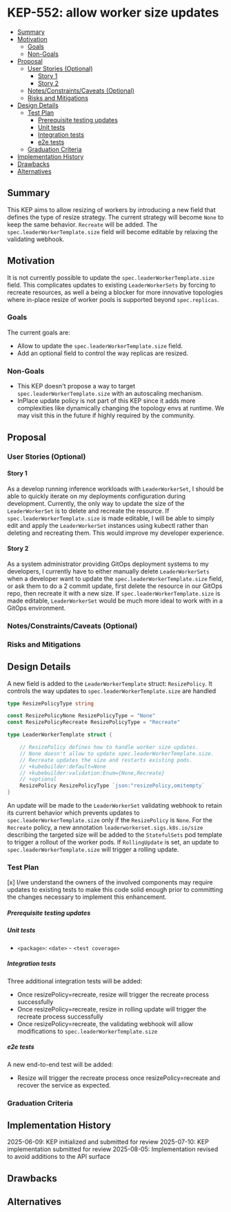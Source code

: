 # KEP-552: allow worker size updates

<!--
This is the title of your KEP. Keep it short, simple, and descriptive. A good
title can help communicate what the KEP is and should be considered as part of
any review.
-->

<!--
A table of contents is helpful for quickly jumping to sections of a KEP and for
highlighting any additional information provided beyond the standard KEP
template.

Ensure the TOC is wrapped with
  <code>&lt;!-- toc --&rt;&lt;!-- /toc --&rt;</code>
tags, and then generate with `hack/update-toc.sh`.
-->

<!-- toc -->
- [Summary](#summary)
- [Motivation](#motivation)
  - [Goals](#goals)
  - [Non-Goals](#non-goals)
- [Proposal](#proposal)
  - [User Stories (Optional)](#user-stories-optional)
    - [Story 1](#story-1)
    - [Story 2](#story-2)
  - [Notes/Constraints/Caveats (Optional)](#notesconstraintscaveats-optional)
  - [Risks and Mitigations](#risks-and-mitigations)
- [Design Details](#design-details)
  - [Test Plan](#test-plan)
      - [Prerequisite testing updates](#prerequisite-testing-updates)
      - [Unit tests](#unit-tests)
      - [Integration tests](#integration-tests)
      - [e2e tests](#e2e-tests)
  - [Graduation Criteria](#graduation-criteria)
- [Implementation History](#implementation-history)
- [Drawbacks](#drawbacks)
- [Alternatives](#alternatives)
<!-- /toc -->

## Summary

<!--
This section is incredibly important for producing high-quality, user-focused
documentation such as release notes or a development roadmap. It should be
possible to collect this information before implementation begins, in order to
avoid requiring implementors to split their attention between writing release
notes and implementing the feature itself. KEP editors and SIG Docs
should help to ensure that the tone and content of the `Summary` section is
useful for a wide audience.

A good summary is probably at least a paragraph in length.

Both in this section and below, follow the guidelines of the [documentation
style guide]. In particular, wrap lines to a reasonable length, to make it
easier for reviewers to cite specific portions, and to minimize diff churn on
updates.

[documentation style guide]: https://github.com/kubernetes/community/blob/master/contributors/guide/style-guide.md
-->

This KEP aims to allow resizing of workers by introducing a new field that defines the type of resize strategy. The current strategy will become `None` to keep the same behavior. `Recreate` will be added. The `spec.leaderWorkerTemplate.size` field will become editable by relaxing the validating webhook.

## Motivation

<!--
This section is for explicitly listing the motivation, goals, and non-goals of
this KEP.  Describe why the change is important and the benefits to users. The
motivation section can optionally provide links to [experience reports] to
demonstrate the interest in a KEP within the wider Kubernetes community.

[experience reports]: https://github.com/golang/go/wiki/ExperienceReports
-->

It is not currently possible to update the `spec.leaderWorkerTemplate.size` field. This complicates updates to existing `LeaderWorkerSets` by forcing to recreate resources, as well a being a blocker for more innovative topologies where in-place resize of worker pools is supported beyond `spec.replicas`.

### Goals

<!--
List the specific goals of the KEP. What is it trying to achieve? How will we
know that this has succeeded?
-->

The current goals are:
- Allow to update the `spec.leaderWorkerTemplate.size` field.
- Add an optional field to control the way replicas are resized.


### Non-Goals

<!--
What is out of scope for this KEP? Listing non-goals helps to focus discussion
and make progress.
-->

- This KEP doesn't propose a way to target `spec.leaderWorkerTemplate.size` with an autoscaling mechanism.
- InPlace update policy is not part of this KEP since it adds more complexities like dynamically changing the topology envs at runtime. We may visit this in the future if highly required by the community.

## Proposal

<!--
This is where we get down to the specifics of what the proposal actually is.
This should have enough detail that reviewers can understand exactly what
you're proposing, but should not include things like API designs or
implementation. What is the desired outcome and how do we measure success?.
The "Design Details" section below is for the real
nitty-gritty.
-->

### User Stories (Optional)

<!--
Detail the things that people will be able to do if this KEP is implemented.
Include as much detail as possible so that people can understand the "how" of
the system. The goal here is to make this feel real for users without getting
bogged down.
-->

#### Story 1

As a develop running inference workloads with `LeaderWorkerSet`, I should be able to quickly iterate on my deployments configuration during development. Currently, the only way to update the size of the `LeaderWorkerSet` is to delete and recreate the resource. If `spec.leaderWorkerTemplate.size` is made editable, I will be able to simply edit and apply the `LeaderWorkerSet` instances using kubectl rather than deleting and recreating them. This would improve my developer experience.

#### Story 2

As a system administrator providing GitOps deployment systems to my developers, I currently have to either manually delete `LeaderWorkerSets` when a developer want to update the `spec.leaderWorkerTemplate.size` field, or ask them to do a 2 commit update, first delete the resource in our GitOps repo, then recreate it with a new size.
If `spec.leaderWorkerTemplate.size` is made editable, `LeaderWorkerSet` would be much more ideal to work with in a GitOps environment.

### Notes/Constraints/Caveats (Optional)

<!--
What are the caveats to the proposal?
What are some important details that didn't come across above?
Go in to as much detail as necessary here.
This might be a good place to talk about core concepts and how they relate.
-->

### Risks and Mitigations

<!--
What are the risks of this proposal, and how do we mitigate? Think broadly.
For example, consider both security and how this will impact the larger
Kubernetes ecosystem.

How will security be reviewed, and by whom?

How will UX be reviewed, and by whom?

Consider including folks who also work outside the SIG or subproject.
-->

## Design Details

<!--
This section should contain enough information that the specifics of your
change are understandable. This may include API specs (though not always
required) or even code snippets. If there's any ambiguity about HOW your
proposal will be implemented, this is the place to discuss them.
-->

A new field is added to the `LeaderWorkerTemplate` struct: `ResizePolicy`. It controls the way updates to `spec.leaderWorkerTemplate.size` are handled

```go
type ResizePolicyType string

const ResizePolicyNone ResizePolicyType = "None"
const ResizePolicyRecreate ResizePolicyType = "Recreate"

```

```go
type LeaderWorkerTemplate struct {

    // ResizePolicy defines how to handle worker size updates.
    // None doesn't allow to update spec.leaderWorkerTemplate.size.
    // Recreate updates the size and restarts existing pods.
	// +kubebuilder:default=None
	// +kubebuilder:validation:Enum={None,Recreate}
	// +optional
    ResizePolicy ResizePolicyType `json:"resizePolicy,omitempty`
}
```

An update will be made to the `LeaderWorkerSet` validating webhook to retain its current behavior which prevents updates to `spec.leaderWorkerTemplate.size` only if the `ResizePolicy` is `None`.
For the `Recreate` policy, a new annotation `leaderworkerset.sigs.k8s.io/size` describing the targeted size will be added to the `StatefulSets` pod template to trigger a rollout of the worker pods. If `RollingUpdate` is set, an update to `spec.leaderWorkerTemplate.size` will trigger a rolling update. 

### Test Plan

<!--
**Note:** *Not required until targeted at a release.*
The goal is to ensure that we don't accept enhancements with inadequate testing.

All code is expected to have adequate tests (eventually with coverage
expectations). Please adhere to the [Kubernetes testing guidelines][testing-guidelines]
when drafting this test plan.

[testing-guidelines]: https://git.k8s.io/community/contributors/devel/sig-testing/testing.md
-->

[x] I/we understand the owners of the involved components may require updates to
existing tests to make this code solid enough prior to committing the changes necessary
to implement this enhancement.

##### Prerequisite testing updates

<!--
Based on reviewers feedback describe what additional tests need to be added prior
implementing this enhancement to ensure the enhancements have also solid foundations.
-->

##### Unit tests

<!--
In principle every added code should have complete unit test coverage, so providing
the exact set of tests will not bring additional value.
However, if complete unit test coverage is not possible, explain the reason of it
together with explanation why this is acceptable.
-->

<!--
Additionally, for Alpha try to enumerate the core package you will be touching
to implement this enhancement and provide the current unit coverage for those
in the form of:
- <package>: <date> - <current test coverage>
The data can be easily read from:
https://testgrid.k8s.io/sig-testing-canaries#ci-kubernetes-coverage-unit

This can inform certain test coverage improvements that we want to do before
extending the production code to implement this enhancement.
-->

- `<package>`: `<date>` - `<test coverage>`

##### Integration tests

<!--
Integration tests are contained in k8s.io/kubernetes/test/integration.
Integration tests allow control of the configuration parameters used to start the binaries under test.
This is different from e2e tests which do not allow configuration of parameters.
Doing this allows testing non-default options and multiple different and potentially conflicting command line options.
-->

<!--
This question should be filled when targeting a release.
For Alpha, describe what tests will be added to ensure proper quality of the enhancement.

For Beta and GA, add links to added tests together with links to k8s-triage for those tests:
https://storage.googleapis.com/k8s-triage/index.html
-->

Three additional integration tests will be added:

- Once resizePolicy=recreate, resize will trigger the recreate process successfully
- Once resizePolicy=recreate, resize in rolling update will trigger the recreate process successfully
- Once resizePolicy=recreate, the validating webhook will allow modifications to `spec.leaderWorkerTemplate.size`


##### e2e tests

<!--
This question should be filled when targeting a release.
For Alpha, describe what tests will be added to ensure proper quality of the enhancement.

For Beta and GA, add links to added tests together with links to k8s-triage for those tests:
https://storage.googleapis.com/k8s-triage/index.html

We expect no non-infra related flakes in the last month as a GA graduation criteria.
-->

A new end-to-end test will be added:

- Resize will trigger the recreate process once resizePolicy=recreate and recover the service as expected.

### Graduation Criteria

<!--

Clearly define what it means for the feature to be implemented and
considered stable.

If the feature you are introducing has high complexity, consider adding graduation
milestones with these graduation criteria:
- [Maturity levels (`alpha`, `beta`, `stable`)][maturity-levels]
- [Feature gate][feature gate] lifecycle
- [Deprecation policy][deprecation-policy]

[feature gate]: https://git.k8s.io/community/contributors/devel/sig-architecture/feature-gates.md
[maturity-levels]: https://git.k8s.io/community/contributors/devel/sig-architecture/api_changes.md#alpha-beta-and-stable-versions
[deprecation-policy]: https://kubernetes.io/docs/reference/using-api/deprecation-policy/
-->

## Implementation History

<!--
Major milestones in the lifecycle of a KEP should be tracked in this section.
Major milestones might include:
- the `Summary` and `Motivation` sections being merged, signaling SIG acceptance
- the `Proposal` section being merged, signaling agreement on a proposed design
- the date implementation started
- the first Kubernetes release where an initial version of the KEP was available
- the version of Kubernetes where the KEP graduated to general availability
- when the KEP was retired or superseded
-->

2025-06-09: KEP initialized and submitted for review
2025-07-10: KEP implementation submitted for review
2025-08-05: Implementation revised to avoid additions to the API surface

## Drawbacks

<!--
Why should this KEP _not_ be implemented?
-->

## Alternatives

<!--
What other approaches did you consider, and why did you rule them out? These do
not need to be as detailed as the proposal, but should include enough
information to express the idea and why it was not acceptable.
-->
